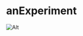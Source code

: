 # anExperiment

![Alt](https://repobeats.axiom.co/api/embed/52e056bb62f4d8f1da22ad0786fd675eede809d8.svg "Repobeats analytics image")


